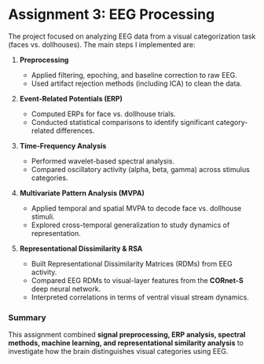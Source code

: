 # Assignment 3: EEG Processing

The project focused on analyzing EEG data from a visual categorization task (faces vs. dollhouses). The main steps I implemented are:

1. **Preprocessing**

   * Applied filtering, epoching, and baseline correction to raw EEG.
   * Used artifact rejection methods (including ICA) to clean the data.

2. **Event-Related Potentials (ERP)**

   * Computed ERPs for face vs. dollhouse trials.
   * Conducted statistical comparisons to identify significant category-related differences.

3. **Time-Frequency Analysis**

   * Performed wavelet-based spectral analysis.
   * Compared oscillatory activity (alpha, beta, gamma) across stimulus categories.

4. **Multivariate Pattern Analysis (MVPA)**

   * Applied temporal and spatial MVPA to decode face vs. dollhouse stimuli.
   * Explored cross-temporal generalization to study dynamics of representation.

5. **Representational Dissimilarity & RSA**

   * Built Representational Dissimilarity Matrices (RDMs) from EEG activity.
   * Compared EEG RDMs to visual-layer features from the **CORnet-S** deep neural network.
   * Interpreted correlations in terms of ventral visual stream dynamics.

### Summary

This assignment combined **signal preprocessing, ERP analysis, spectral methods, machine learning, and representational similarity analysis** to investigate how the brain distinguishes visual categories using EEG.
